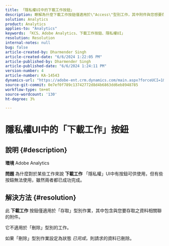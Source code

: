```yaml
---
title: 「隱私權UI中的下載工作按鈕」
description: 瞭解為什麼下載工作按鈕僅適用於\"Access\"型別工作，其中附件與您想要存取的部分資料相關聯。
solution: Analytics
product: Analytics
applies-to: "Analytics"
keywords: 「KCS、Adobe Analytics、下載工作按鈕、隱私權UI」
resolution: Resolution
internal-notes: null
bug: false
article-created-by: Dharmender Singh
article-created-date: "6/6/2024 1:22:05 PM"
article-published-by: Dharmender Singh
article-published-date: "6/6/2024 1:24:11 PM"
version-number: 4
article-number: KA-14543
dynamics-url: "https://adobe-ent.crm.dynamics.com/main.aspx?forceUCI=1&pagetype=entityrecord&etn=knowledgearticle&id=544c90bf-0724-ef11-840a-6045bd08369f"
source-git-commit: 0e7ef0f789c13742772d8d4b6863dd6eb8948785
workflow-type: tm+mt
source-wordcount: '130'
ht-degree: 3%

---
```


# 隱私權UI中的「下載工作」按鈕

## 說明 {#description}


<b>環境</b>
Adobe Analytics

<b>問題</b>
為什麼對於某些工作來說 <b>下載工作</b> 「隱私權」UI中有按鈕可供使用，但有些按鈕無法使用，雖然兩者都已成功完成。


## 解決方法 {#resolution}


此<b> 下載工作</b> 按鈕僅適用於「存取」型別作業，其中包含與您要存取之資料相關聯的附件。

它不適用於「刪除」型別的工作。

如果「刪除」型別作業設定為狀態 *已完成*，則請求的資料已刪除。
